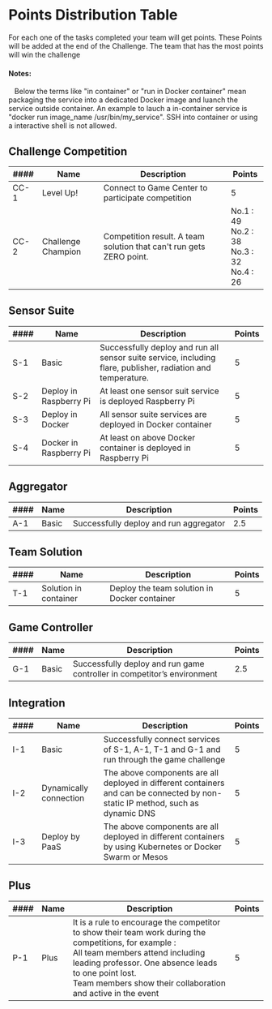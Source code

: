 
# Points Distribution Table

For each one of the tasks completed your team will get points. These Points will
be added at the end of the Challenge. The team that has the most points will win
 the challenge
 
#### Notes:
    Below the terms like "in container" or "run in Docker container" mean packaging the service into a dedicated Docker image and luanch the service outside container. An example to lauch a in-container service is "docker run image_name /usr/bin/my_service". SSH into container or using a interactive shell is not allowed.


## Challenge Competition

|####|Name|Description|Points|
|----|----|-----------|------|
|CC-1|Level Up!|Connect to Game Center to participate competition| 5|
|CC-2|Challenge Champion|Competition result. A team solution that can't run gets ZERO point. | No.1 : 49<br> No.2 : 38<br> No.3 : 32<br> No.4 : 26|


## Sensor Suite

|####|Name|Description|Points|
|----|----|-----------|------|
|S-1 |Basic|Successfully deploy and run all sensor suite service, including flare, publisher, radiation and temperature. |5|
|S-2 |Deploy in Raspberry Pi| At least one sensor suit service is deployed Raspberry Pi|5|
|S-3 |Deploy in Docker|All sensor suite services are deployed in Docker container|5|
|S-4 |Docker in Raspberry Pi|At least on above Docker container is deployed in Raspberry Pi|5|

## Aggregator

|####|Name|Description|Points|
|----|----|-----------|------|
|A-1|Basic| Successfully deploy and run aggregator|2.5|


## Team Solution

|####|Name|Description|Points|
|----|----|-----------|------|
|T-1 |Solution in container|Deploy the team solution in Docker container|5|


## Game Controller

|####|Name|Description|Points|
|----|----|-----------|------|
|G-1|Basic|Successfully deploy and run game controller in competitor’s environment|2.5|


## Integration

|####|Name|Description|Points|
|----|----|-----------|------|
|I-1|Basic| Successfully connect services of S-1, A-1, T-1 and G-1 and run through the game challenge|5|
|I-2|Dynamically connection| The above components are all deployed in different containers and can be connected by non-static IP method, such as dynamic DNS|5|
|I-3|Deploy by PaaS|The above components are all deployed in different containers by using Kubernetes or Docker Swarm or Mesos|5|


## Plus

|####|Name|Description|Points|
|----|----|-----------|------|
|P-1|Plus| It is a rule to encourage the competitor to show their team work during the competitions, for example :<br>All team members attend including leading professor. One absence leads to one point lost. <br>Team members show their collaboration and active in the event| 5|

